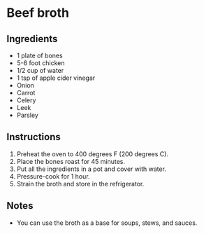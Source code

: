 # Beef broth

## Ingredients
- 1 plate of bones 
- 5-6 foot chicken
- 1/2 cup of water
- 1 tsp of apple cider vinegar
- Onion
- Carrot
- Celery
- Leek
- Parsley

## Instructions
1. Preheat the oven to 400 degrees F (200 degrees C).
2. Place the bones roast for 45 minutes.
3. Put all the ingredients in a pot and cover with water.
4. Pressure-cook for 1 hour.
5. Strain the broth and store in the refrigerator.

## Notes
- You can use the broth as a base for soups, stews, and sauces.